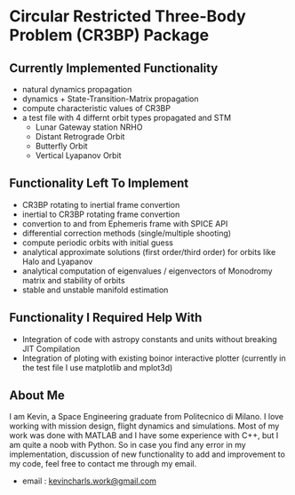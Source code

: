 # Circular Restricted Three-Body Problem (CR3BP) Package

## Currently Implemented Functionality
- natural dynamics propagation
- dynamics + State-Transition-Matrix propagation
- compute characteristic values of CR3BP
- a test file with 4 differnt orbit types propagated and STM
   - Lunar Gateway station NRHO
   - Distant Retrograde Orbit
   - Butterfly Orbit
   - Vertical Lyapanov Orbit

## Functionality Left To Implement
- CR3BP rotating to inertial frame convertion
- inertial to CR3BP rotating frame convertion
- convertion to and from Ephemeris frame with SPICE API
- differential correction methods (single/multiple shooting)
- compute periodic orbits with initial guess
- analytical approximate solutions (first order/third order) for orbits like Halo and Lyapanov
- analytical computation of eigenvalues / eigenvectors of Monodromy matrix and stability of orbits
- stable and unstable manifold estimation

## Functionality I Required Help With
- Integration of code with astropy constants and units without breaking JIT Compilation
- Integration of ploting with existing boinor interactive plotter (currently in the test file I use matplotlib and mplot3d)

## About Me
I am Kevin, a Space Engineering graduate from Politecnico di Milano. I love working with mission design, flight dynamics and simulations. Most of my work was done with MATLAB and I have some experience with C++, but I am quite a noob with Python. So in case you find any error in my implementation, discussion of new functionality to add and improvement to my code, feel free to contact me through my email.
- email : kevincharls.work@gmail.com
